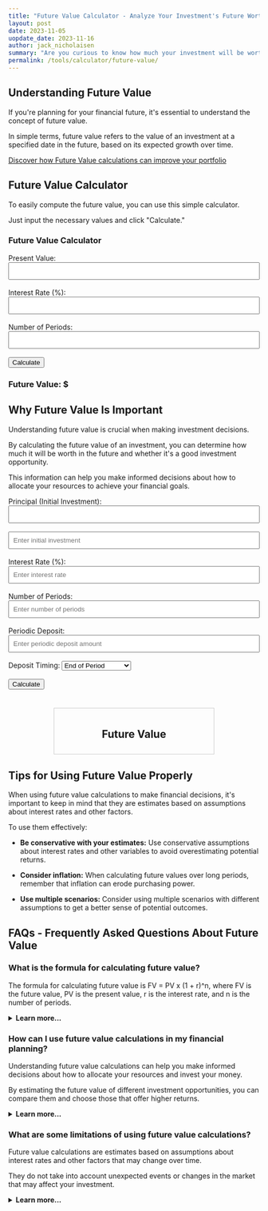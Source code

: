 ```yaml
---
title: "Future Value Calculator - Analyze Your Investment's Future Worth"
layout: post
date: 2023-11-05
uopdate_date: 2023-11-16
author: jack_nicholaisen
summary: "Are you curious to know how much your investment will be worth in the future? Our Future Value Calculator can help!" 
permalink: /tools/calculator/future-value/
---
```


## Understanding Future Value

If you're planning for your financial future, it's essential to understand the concept of future value. 

In simple terms, future value refers to the value of an investment at a specified date in the future, based on its expected growth over time.

<a href="/time-value-of-money/future-value/" target="_blank">Discover how Future Value calculations can improve your portfolio</a>

## Future Value Calculator

To easily compute the future value, you can use this simple calculator. 

Just input the necessary values and click "Calculate."

<body>
    <h3>Future Value Calculator</h3>
    <form id="fv-calculator">
        <label for="present-value">Present Value:</label>
        <input type="number" id="present-value" required><br><br>
        <label for="interest-rate">Interest Rate (%):</label>
        <input type="number" id="interest-rate" step="0.01" required><br><br>
        <label for="periods-fv">Number of Periods:</label>
        <input type="number" id="periods-fv" required><br><br>
        <button type="button" onclick="calculateFV()">Calculate</button>
    </form>
    <h3>Future Value: $<span id="result-fv"></span></h3>
    <script>
        function calculateFV() {
            const presentValue = parseFloat(document.getElementById("present-value").value);
            const interestRate = parseFloat(document.getElementById("interest-rate").value) / 100;
            const periods = parseFloat(document.getElementById("periods-fv").value);
            const futureValue = presentValue * Math.pow(1 + interestRate, periods);
            document.getElementById("result-fv").textContent = futureValue.toFixed(2);
        }
    </script>
</body>
<style>
        body {
            margin: 50px;
        }
        .calculator {
            width: 300px;
            margin: 0 auto;
        }
        .input-group {
            margin-bottom: 10px;
        }
        input[type="number"] {
            width: 100%;
            padding: 8px;
            box-sizing: border-box;
        }
        .result {
            font-weight: bold;
        }
</style>

## Why Future Value Is Important

Understanding future value is crucial when making investment decisions. 

By calculating the future value of an investment, you can determine how much it will be worth in the future and whether it's a good investment opportunity. 

This information can help you make informed decisions about how to allocate your resources to achieve your financial goals.



<script>
function calculate() {
  const principal = parseFloat(document.getElementById('principal').value);
  const interestRate = parseFloat(document.getElementById('interestRate').value) / 100;
  const periods = parseInt(document.getElementById('periods').value);
  const deposit = parseFloat(document.getElementById('deposit').value);
  const depositTiming = document.getElementById('depositTiming').value;
 

  const data = [];
  for (let i = 1; i <= periods; i++) {
    let interest = totalValue * interestRate;
    if (depositTiming === 'end') {
      totalValue += interest + deposit;
      accumulatedInterest += interest;
      accumulatedDeposits += deposit;
    } else {
      totalValue += deposit + interest;
      accumulatedInterest += interest;
      accumulatedDeposits += deposit;
    }
    data.push({
      period: i,
      principal: principal,
      accumulatedInterest: accumulatedInterest,
      accumulatedDeposits: accumulatedDeposits,
    });
  }
  // Rendering the chart
  renderChart(data);
}





<>
## How to Calculate Future Value

To calculate the future value of an investment, you need to consider several factors, including:

-   The initial amount invested

-   The interest rate or rate of return on the investment

-   The length of time until the investment matures

Using these variables, you can use a formula or an online calculator to determine the estimated future value of your investment.



<h3>Investment Calculator</h3>
<script src="https://cdn.jsdelivr.net/npm/chart.js"></script>
  <style>
    #result-box {
      width: 300px;
      margin: 20px auto;
      padding: 10px;
      border: 1px solid #ccc;
      text-align: center;
    }
    canvas {
      display: block;
      margin: 20px auto;
      max-width: 600px;
    }
    #chartContainer {
      width: 600px;
      margin: 20px auto;
    }
</style>
  </style>
</head>
<body>
  <div>
    <label for="principal">Principal (Initial Investment):</label>
    <input type="number" id="principle" ><br><br>
  <input type="number" id="principal" placeholder="Enter initial investment" required><br><br>
  <label for="interestRate">Interest Rate (%):</label>
  <input type="number" id="interestRate" placeholder="Enter interest rate" step="0.01" required><br><br>
  <label for="periods">Number of Periods:</label>
  <input type="number" id="periods" placeholder="Enter number of periods" required><br><br>
  <label for="deposit">Periodic Deposit:</label>
  <input type="number" id="deposit" placeholder="Enter periodic deposit amount" required><br><br>
  <label for="depositTiming">Deposit Timing:</label>
  <select id="depositTiming">
  <option value="end">End of Period</option>
  <option value="start">Beginning of Period</option>
  </select><br><br>
  <button onclick="calculate()">Calculate</button><br><br>
  </div>




  <div id="chartContainer">
    <canvas id="futurevalueChart"></canvas>
  </div>


  <script src="script.js"></script>
</body>


<script src="https://cdn.jsdelivr.net/npm/chart.js"></script>


  <div id="result-box">
    <h2>Future Value</h2>
    <p id="futureValue"></p>
  </div>

  <canvas id="futurevalueChart"></canvas>






  <script>
  function calculate() {
    const principle = parseFloat(document.getElementById('principle').value);
    const interestRate = parseFloat(document.getElementById('interestRate').value) / 100;
    const periods = parseInt(document.getElementById('periods').value);
    const deposit = parseFloat(document.getElementById('deposit').value);
    const depositTiming = document.getElementById('depositTiming').value;

    let totalValue = principal;
    let accumulatedInterest = 0;
    let accumulatedDeposits = 0;


    const data = [];
    for (let i = 1; i <= periods; i++) {
      let interest = totalValue * interestRate;
      if (depositTiming === 'end') {
          totalValue += interest + deposit;
          accumulatedInterest += interest;
          accumulatedDeposits += deposit;
          totalDeposits = deposit * periods;
        } else {
          totalValue += deposit + interest;
          accumulatedInterest += interest;
          accumulatedDeposits += deposit;
          if (i !== periods) {
            totalDeposits = deposit * (periods - 1);
          } else {
            totalDeposits = deposit * periods;
          }
        }

        totalValue += interest;
        data.push({
          period: i,
          principle: PRINCIPLE,
          accumulatedInterest: accumulatedInterest,
          accumulatedDeposits: accumulatedDeposits,          
          deposits: totalDeposits,
          total: totalValue,
        });
      }


      displayResult(totalValue);
      createChart(data);
      renderChart(data);
    }

    function displayResult(value) {
      const resultBox = document.getElementById('result-box');
      const futureValueParagraph = document.getElementById('futureValue');
      futureValueParagraph.textContent = `$${value.toFixed(2)}`;
      resultBox.style.display = 'block';
    }




    function createChart(data) {
      const periods = data.map(item => item.period);
      const principles = data.map(item => item.principle);
      const interests = data.map(item => item.accumulatedInterest);
      const deposits = data.map(item => item.accumulatedDeposits);
      const totals = data.map(item => item.total);
      const ctx = document.getElementById('futurevalueChart').getContext('2d');


      const chart = new Chart(ctx, {
        type: 'bar',
        data: {
          labels: periods,
          datasets: [
            {
              label: 'Initial Principle',
              data: principles,
              backgroundColor: 'rgba(54, 162, 235, 0.5)',
            },
            {
              label: 'Accumulated Interest',
              data: interests,
              backgroundColor: 'rgba(255, 99, 132, 0.5)',
            },
            {
              label: 'Accumulated Deposits',
              data: deposits,
              backgroundColor: 'rgba(75, 192, 192, 0.5)',
            },
            {
              label: 'Total',
              data: totals,
              backgroundColor: 'rgba(153, 102, 255, 0.5)',
            },
          ],
        },
        options: {
          scales: {
            x: {
              title: {
                display: true,
                text: 'Periods',
              },
              stacked: true,
            },
            y: {
              title: {
                display: true,
                text: 'Value of Investment',
              },
              stacked: true,
            },
          },
        },
      });
    }
  </script>
</body>

## Tips for Using Future Value Properly

When using future value calculations to make financial decisions, it's important to keep in mind that they are estimates based on assumptions about interest rates and other factors. 

To use them effectively:

-   **Be conservative with your estimates:** Use conservative assumptions about interest rates and other variables to avoid overestimating potential returns.

-   **Consider inflation:** When calculating future values over long periods, remember that inflation can erode purchasing power.

-   **Use multiple scenarios:** Consider using multiple scenarios with different assumptions to get a better sense of potential outcomes.

## FAQs - Frequently Asked Questions About Future Value

<h3>What is the formula for calculating future value?</h3>
<p>The formula for calculating future value is FV = PV x (1 + r)^n, where FV is the future value, PV is the present value, r is the interest rate, and n is the number of periods.</p>
<details>
<summary><b>Learn more...</b></summary>
<br>
<p>The formula above assumes that you are making a one-time investment.</p>
<p>However, if you plan to make regular contributions to your investment over time, you can use a more complex formula that takes this into account.</p>
<p>For example, the formula for calculating future value with regular contributions is FV = PMT x \[(1 + r)^n - 1 / r] x (1 + r), where PMT is the periodic payment made to the investment.</p>
</details>

<h3>How can I use future value calculations in my financial planning?</h3>
<p>Understanding future value calculations can help you make informed decisions about how to allocate your resources and invest your money.</p>
<p>By estimating the future value of different investment opportunities, you can compare them and choose those that offer higher returns.</p>
<details>
<summary><b>Learn more...</b></summary>
<br>
<p>For example, suppose you have $10,000 to invest today and plan to leave it untouched for 20 years.</p>
<p>If you invest it in a savings account with an annual interest rate of 3%, it will grow to $18,061 after 20 years.</p>
<p>However, if you invest it in a stock market index fund with an average annual return of 8%, it will grow to $46,610 after 20 years.</p>
<p>This shows how understanding future value calculations can help you identify investments with higher potential returns.</p>
</details>

<h3>What are some limitations of using future value calculations?</h3>
<p>Future value calculations are estimates based on assumptions about interest rates and other factors that may change over time.</p>
<p>They do not take into account unexpected events or changes in the market that may affect your investment.</p>
<details>
<summary><b>Learn more...</b></summary>
<br>
<p>Additionally, future value calculations do not consider taxes or fees associated with investing.</p>
<p>For example, if you invest in a mutual fund, you may have to pay management fees or other expenses that can reduce your returns.</p>
<p>Therefore, it's important to use future value calculations as a starting point for your financial planning and to consider other factors that may affect your investments' real-world performance.</p>
</details>

